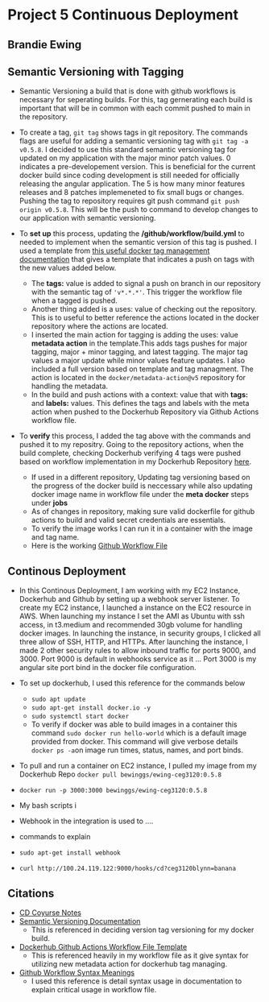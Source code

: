 # Project 5 Continuous Deployment 
## Brandie Ewing

## Semantic Versioning with Tagging 

* Semantic Versioning a build that is done with github workflows is necessary for seperating builds. For this, tag gernerating each build is important that will be in common with each commit pushed to main in the repository.
* To create a tag, ``git tag`` shows tags in git repository. The commands flags are useful for adding a semantic versioning tag  with ``git tag -a v0.5.8``. I decided to use this standard semantic versioning tag for updated on my application with the major minor patch values. 0 indicates a pre-developement version. This is beneficial for the current docker build since coding development is still needed for officially releasing the angular application. The 5 is how many minor features releases and 8 patches implemeneted to fix small bugs or changes. Pushing the tag to repository requires git push command  ``git push origin v0.5.8``. This will be the push to command to develop changes to our application with semantic versioning.
  
* To **set up** this process, updating the **/github/workflow/build.yml** to needed to implement when the semantic version of this tag is pushed. I used a template from [this useful docker tag management documentation](https://github.com/docker/metadata-action?tab=readme-ov-file#semver) that gives a template that indicates a push on tags with the new values added below.

  * The **tags:** value is added to signal a push on branch in our repository with the semantic tag of ``'v*.*.*'``. This trigger the workflow file when a tagged is pushed. 
  * Another thing added is a uses: value of checking out the repository. This is to useful to better reference the actions located in the docker repository where the actions are located. 
  * I inserted the main action for tagging is adding the uses: value **metadata action** in the template.This adds tags pushes for major tagging, major + minor tagging, and latest tagging. The major tag values a major update while minor values feature updates.  I also included a full version based on template and tag managment. The action is located in the ``docker/metadata-action@v5`` repository for handling the metadata. 
  * In the build and push actions with a context: value that with **tags:** and **labels:** values. This defines the tags and labels with the meta action when pushed to the Dockerhub Repository via Github Actions workflow file.

* To **verify** this process, I added the tag above with the commands and pushed it to my repositry. Going to the repository actions, when the build complete, checking Dockerhub verifying 4 tags were pushed based on workflow implementation in my Dockerhub Repository [here](https://hub.docker.com/repository/docker/bewinggs/ewing-ceg3120/general).
  * If used in a different repository, Updating tag versioning based on the progress of the docker build is neccessary while also updating docker image name in workflow file under the **meta docker** steps under **jobs**
  * As of changes in repository, making sure valid dockerfile for github actions to build and valid secret credentials are essentials.
  * To verify the image works I can run it in a container with the image and tag name. 
  * Here is the working [Github Workflow File](https://github.com/WSU-kduncan/ceg3120-cicd-brandielynnnnn/blob/14f523ec40b97cab879e2bcf4461bc6663449016/.github/workflows/build.yml)

## Continous Deployment

* In this Continous Deployment, I am working with my EC2 Instance, Dockerhub and Github by setting up a webhook server listener. To create my EC2 instance, I launched a instance on the EC2 resource in AWS. When launching my instance I set the AMI as Ubuntu with ssh access, in t3.medium and recommended 30gb volume for handling docker images. In launching the instance, in security groups, I clicked all three allow of SSH, HTTP, and HTTPs. After launching the instance, I made 2 other security rules to allow inbound traffic for ports 9000, and 3000. Port 9000 is default in webhooks service as it ... Port 3000 is my angular site port bind in the docker file configuration.
* To set up dockerhub, I used this reference for the commands below
  * ``sudo apt update``
  * ``sudo apt-get install docker.io -y``
  * ``sudo systemctl start docker``
  * To verify if docker was able to build images in a container this command ``sudo docker run hello-world`` which is a default image provided from docker. This command will give verbose details ``docker ps -a``on image run times, status, names, and port binds.
* To pull and run a container on EC2 instance, I pulled my image from my Dockerhub Repo ``docker pull bewinggs/ewing-ceg3120:0.5.8``
* ``docker run -p 3000:3000 bewinggs/ewing-ceg3120:0.5.8``
* My bash scripts i

* Webhook in the integration is used to ....

* commands to explain
* ``sudo apt-get install webhook``
* ``curl http://100.24.119.122:9000/hooks/cd?ceg3120blynn=banana``


## Citations 

* [CD Coyurse Notes](https://github.com/pattonsgirl/CEG3120/blob/ee78618c1fc25096819ed677f2083c4e2397b720/CourseNotes/continuous-deployment.md)
* [Semantic Versioning Documentation](https://semver.org/)
    * This is referenced in deciding version tag versioning for my docker build. 
* [Dockerhub Github Actions Workflow File Template](https://docs.docker.com/build/ci/github-actions/manage-tags-labels/)
    * This is referenced heavily in my workflow file as it give syntax for utilizing new metadata action for dockerhub tag managing.
* [Github Workflow Syntax Meanings](https://docs.github.com/en/actions/writing-workflows/workflow-syntax-for-github-actions)
    * I used this reference is detail syntax usage in documentation to explain critical usage in workflow file. 
